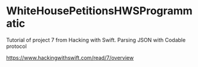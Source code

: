 # WhiteHousePetitionsHWSProgrammatic
Tutorial of project 7 from Hacking with Swift. Parsing JSON with Codable protocol

https://www.hackingwithswift.com/read/7/overview
